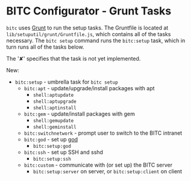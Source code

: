 BITC Configurator - Grunt Tasks
===============================

`bitc` uses [Grunt][] to run the setup tasks. The Gruntfile is located at `lib/setuputil/grunt/Gruntfile.js`, which contains all of the tasks necessary. The `bitc setup` command runs the `bitc:setup` task, which in turn runs all of the tasks below.

The '✘' specifies that the task is not yet implemented.

New:
- `bitc:setup` - umbrella task for `bitc setup`
	- `bitc:apt` - update/upgrade/install packages with apt
		- `shell:aptupdate`
		- `shell:aptupgrade`
		- `shell:aptinstall`
	- `bitc:gem` - update/install packages with gem
		- `shell:gemupdate`
		- `shell:geminstall`
	- `bitc:switchnetwork` - prompt user to switch to the BITC intranet
	- `bitc:god` - set up [god][]
		- `bitc:setup:god`
	- `bitc:ssh` - set up SSH and sshd
		- `bitc:setup:ssh`
	- `bitc:custom` - communicate with (or set up) the BITC server
		- `bitc:setup:server` on server, or `bitc:setup:client` on client

[Grunt]: http://gruntjs.com
[god]: http://godrb.com
